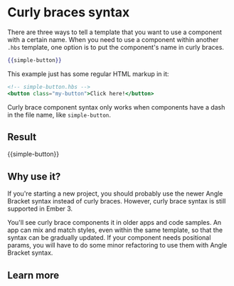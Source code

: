 # Curly braces syntax

There are three ways to tell a template that you want to use a component with a certain name. When you need to use a component within another `.hbs` template, one option is to put the component's name in curly braces.

```hbs
{{simple-button}}
```

This example just has some regular HTML markup in it:

```hbs
<!-- simple-button.hbs -->
<button class="my-button">Click here!</button>
```

Curly brace component syntax only works when components have a dash in the file name, like `simple-button`.

## Result

{{simple-button}}

## Why use it?

If you're starting a new project, you should probably use the newer Angle Bracket syntax instead of curly braces.
However, curly brace syntax is still supported in Ember 3. 

You'll see curly brace components it in older apps and code samples. An app can mix and match styles, even within the same template, so that the syntax can be gradually updated. If your component needs positional params, you will have to do some minor refactoring to use them with Angle Bracket syntax.

## Learn more
